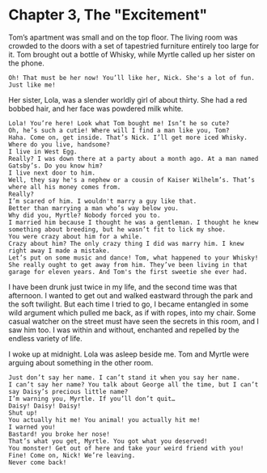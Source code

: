 # Chapter 3, The "Excitement"

Tom’s apartment was small and on the top floor. The living room was crowded to the doors with a set of tapestried furniture entirely too large for it. Tom brought out a bottle of Whisky, while Myrtle called up her sister on the phone.

```
Oh! That must be her now! You’ll like her, Nick. She's a lot of fun. Just like me!
```

Her sister, Lola, was a slender worldly girl of about thirty. She had a red bobbed hair, and her face was powdered milk white.

```
Lola! You’re here! Look what Tom bought me! Isn’t he so cute?
Oh, he’s such a cutie! Where will I find a man like you, Tom?
Haha. Come on, get inside. That’s Nick. I’ll get more iced Whisky.
Where do you live, handsome?
I live in West Egg.
Really? I was down there at a party about a month ago. At a man named Gatsby’s. Do you know him?
I live next door to him.
Well, they say he's a nephew or a cousin of Kaiser Wilhelm’s. That’s where all his money comes from.
Really?
I’m scared of him. I wouldn't marry a guy like that.
Better than marrying a man who’s way below you.
Why did you, Myrtle? Nobody forced you to.
I married him because I thought he was a gentleman. I thought he knew something about breeding, but he wasn’t fit to lick my shoe.
You were crazy about him for a while.
Crazy about him? The only crazy thing I did was marry him. I knew right away I made a mistake.
Let’s put on some music and dance! Tom, what happened to your Whisky! She really ought to get away from him. They’ve been living in that garage for eleven years. And Tom's the first sweetie she ever had.
```

I have been drunk just twice in my life, and the second time was that afternoon. I wanted to get out and walked eastward through the park and the soft twilight. But each time I tried to go, I became entangled in some wild argument which pulled me back, as if with ropes, into my chair. Some casual watcher on the street must have seen the secrets in this room, and I saw him too. I was within and without, enchanted and repelled by the endless variety of life.

I woke up at midnight. Lola was asleep beside me. Tom and Myrtle were arguing about something in the other room.

```
Just don’t say her name. I can’t stand it when you say her name.
I can’t say her name? You talk about George all the time, but I can’t say Daisy’s precious little name?
I’m warning you, Myrtle. If you’ll don’t quit…
Daisy! Daisy! Daisy!
Shut up!
You actually hit me! You animal! you actually hit me!
I warned you!
Bastard! you broke her nose!
That’s what you get, Myrtle. You got what you deserved!
You monster! Get out of here and take your weird friend with you!
Fine! Come on, Nick! We’re leaving.
Never come back!
```
